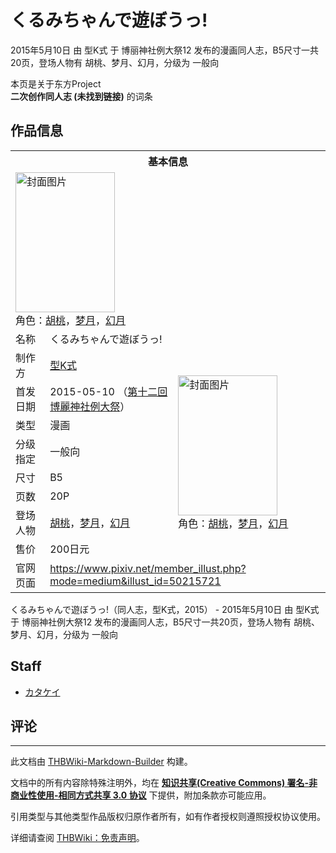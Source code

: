 # くるみちゃんで遊ぼうっ!

<!-- source html: G:\repos\THBWiki-Markdown-Builder\THBWikiMarkdown\Temp\main\0\0a\ns0%3A%E3%81%8F%E3%82%8B%E3%81%BF%E3%81%A1%E3%82%83%E3%82%93%E3%81%A7%E9%81%8A%E3%81%BC%E3%81%86%E3%81%A3%21.html -->

2015年5月10日 由 型K式 于 博丽神社例大祭12 发布的漫画同人志，B5尺寸一共20页，登场人物有 胡桃、梦月、幻月，分级为 一般向

本页是关于东方Project  
 **二次创作同人志 (未找到链接)** 的词条

## 作品信息

<table><tbody><tr><th colspan="3">基本信息</th></tr><tr><td class="cover-artwork-mobile" colspan="2"><a href="./文件-くるみちゃんで遊ぼうっ!封面.jpg.md" class="image" title="封面图片"><img alt="封面图片" src="https://upload.thwiki.cc/thumb/a/a8/%E3%81%8F%E3%82%8B%E3%81%BF%E3%81%A1%E3%82%83%E3%82%93%E3%81%A7%E9%81%8A%E3%81%BC%E3%81%86%E3%81%A3%21%E5%B0%81%E9%9D%A2.jpg/159px-%E3%81%8F%E3%82%8B%E3%81%BF%E3%81%A1%E3%82%83%E3%82%93%E3%81%A7%E9%81%8A%E3%81%BC%E3%81%86%E3%81%A3%21%E5%B0%81%E9%9D%A2.jpg" decoding="async" loading="lazy" width="159" height="224" srcset="https://upload.thwiki.cc/thumb/a/a8/%E3%81%8F%E3%82%8B%E3%81%BF%E3%81%A1%E3%82%83%E3%82%93%E3%81%A7%E9%81%8A%E3%81%BC%E3%81%86%E3%81%A3%21%E5%B0%81%E9%9D%A2.jpg/238px-%E3%81%8F%E3%82%8B%E3%81%BF%E3%81%A1%E3%82%83%E3%82%93%E3%81%A7%E9%81%8A%E3%81%BC%E3%81%86%E3%81%A3%21%E5%B0%81%E9%9D%A2.jpg 1.5x, https://upload.thwiki.cc/thumb/a/a8/%E3%81%8F%E3%82%8B%E3%81%BF%E3%81%A1%E3%82%83%E3%82%93%E3%81%A7%E9%81%8A%E3%81%BC%E3%81%86%E3%81%A3%21%E5%B0%81%E9%9D%A2.jpg/317px-%E3%81%8F%E3%82%8B%E3%81%BF%E3%81%A1%E3%82%83%E3%82%93%E3%81%A7%E9%81%8A%E3%81%BC%E3%81%86%E3%81%A3%21%E5%B0%81%E9%9D%A2.jpg 2x" data-file-width="319" data-file-height="450"></a><div class="cover-char">角色：<a href="./胡桃.md" title="胡桃">胡桃</a>，<a href="./梦月.md" title="梦月">梦月</a>，<a href="./幻月.md" title="幻月">幻月</a></div></td>
</tr><tr><td class="label">名称</td><td colspan="2"> くるみちゃんで遊ぼうっ! </td></tr><tr><td class="label">制作方</td><td><a href="./型K式.md" title="型K式">型K式</a></td><td class="cover-artwork" rowspan="8" style="min-width:224px;"><a href="./文件-くるみちゃんで遊ぼうっ!封面.jpg.md" class="image" title="封面图片"><img alt="封面图片" src="https://upload.thwiki.cc/thumb/a/a8/%E3%81%8F%E3%82%8B%E3%81%BF%E3%81%A1%E3%82%83%E3%82%93%E3%81%A7%E9%81%8A%E3%81%BC%E3%81%86%E3%81%A3%21%E5%B0%81%E9%9D%A2.jpg/159px-%E3%81%8F%E3%82%8B%E3%81%BF%E3%81%A1%E3%82%83%E3%82%93%E3%81%A7%E9%81%8A%E3%81%BC%E3%81%86%E3%81%A3%21%E5%B0%81%E9%9D%A2.jpg" decoding="async" loading="lazy" width="159" height="224" srcset="https://upload.thwiki.cc/thumb/a/a8/%E3%81%8F%E3%82%8B%E3%81%BF%E3%81%A1%E3%82%83%E3%82%93%E3%81%A7%E9%81%8A%E3%81%BC%E3%81%86%E3%81%A3%21%E5%B0%81%E9%9D%A2.jpg/238px-%E3%81%8F%E3%82%8B%E3%81%BF%E3%81%A1%E3%82%83%E3%82%93%E3%81%A7%E9%81%8A%E3%81%BC%E3%81%86%E3%81%A3%21%E5%B0%81%E9%9D%A2.jpg 1.5x, https://upload.thwiki.cc/thumb/a/a8/%E3%81%8F%E3%82%8B%E3%81%BF%E3%81%A1%E3%82%83%E3%82%93%E3%81%A7%E9%81%8A%E3%81%BC%E3%81%86%E3%81%A3%21%E5%B0%81%E9%9D%A2.jpg/317px-%E3%81%8F%E3%82%8B%E3%81%BF%E3%81%A1%E3%82%83%E3%82%93%E3%81%A7%E9%81%8A%E3%81%BC%E3%81%86%E3%81%A3%21%E5%B0%81%E9%9D%A2.jpg 2x" data-file-width="319" data-file-height="450"></a><div class="cover-char">角色：<a href="./胡桃.md" title="胡桃">胡桃</a>，<a href="./梦月.md" title="梦月">梦月</a>，<a href="./幻月.md" title="幻月">幻月</a></div></td>
</tr><tr><td class="label">首发日期</td><td>2015-05-10&#160;（<a href="/展会作品列表?e=%E5%8D%9A%E4%B8%BD%E7%A5%9E%E7%A4%BE%E4%BE%8B%E5%A4%A7%E7%A5%AD%2312">第十二回 博麗神社例大祭</a>）</td></tr><tr><td class="label">类型</td><td>漫画</td></tr><tr><td class="label">分级指定</td><td>一般向</td></tr><tr><td class="label">尺寸</td><td>B5</td></tr><tr><td class="label">页数</td><td>20P</td></tr><tr><td class="label">登场人物</td><td><a href="./胡桃.md" title="胡桃">胡桃</a>，<a href="./梦月.md" title="梦月">梦月</a>，<a href="./幻月.md" title="幻月">幻月</a></td></tr><tr><td class="label">售价</td><td>200日元</td></tr>
<tr><td class="label">官网页面</td><td colspan="2"><a rel="nofollow" class="external free" href="https://www.pixiv.net/member_illust.php?mode=medium&amp;illust_id=50215721">https://www.pixiv.net/member_illust.php?mode=medium&amp;illust_id=50215721</a></td></tr></tbody></table>

くるみちゃんで遊ぼうっ!（同人志，型K式，2015） - 2015年5月10日 由 型K式 于 博丽神社例大祭12 发布的漫画同人志，B5尺寸一共20页，登场人物有 胡桃、梦月、幻月，分级为 一般向

## Staff
- [カタケイ](./カタケイ.md)


## 评论




---

此文档由 [THBWiki-Markdown-Builder](https://github.com/Delsin-Yu/THBWiki-Markdown-Builder) 构建。

文档中的所有内容除特殊注明外，均在 [**知识共享(Creative Commons) 署名-非商业性使用-相同方式共享 3.0 协议**](https://creativecommons.org/licenses/by-sa/3.0/deed.zh-hans) 下提供，附加条款亦可能应用。

引用类型与其他类型作品版权归原作者所有，如有作者授权则遵照授权协议使用。

详细请查阅 [THBWiki：免责声明](https://thbwiki.cc/THBWiki:%E5%85%8D%E8%B4%A3%E5%A3%B0%E6%98%8E)。

